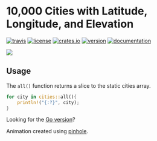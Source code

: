 # 10,000 Cities with Latitude, Longitude, and Elevation

[![travis](https://img.shields.io/travis/tidwall/cities-rs.svg)](https://travis-ci.org/tidwall/cities-rs/)
[![license](https://img.shields.io/crates/l/cities.svg)](LICENSE)
[![crates.io](https://img.shields.io/crates/d/cities.svg)](https://crates.io/crates/cities)
[![version](https://img.shields.io/crates/v/cities.svg)](https://crates.io/crates/cities/)
[![documentation](https://docs.rs/cities/badge.svg)](https://docs.rs/cities/)

<img src="http://i.imgur.com/i9hcVJ5.gif">

## Usage

The `all()` function returns a slice to the static cities array.

```rust
for city in cities::all(){
    println!("{:?}", city);
}
```


Looking for the [Go version](https://github.com/tidwall/cities)?

Animation created using [pinhole](https://github.com/tidwall/pinhole). 

